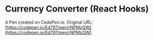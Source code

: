 # Currency Converter (React Hooks)

A Pen created on CodePen.io. Original URL: [https://codepen.io/Ed797/pen/rNPMzQW](https://codepen.io/Ed797/pen/rNPMzQW).

